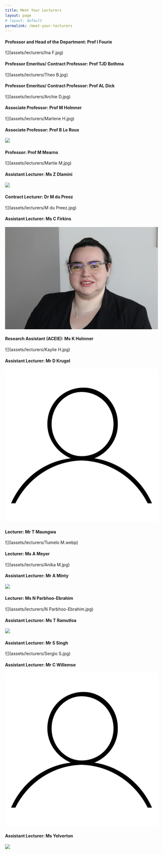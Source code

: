 ```yaml
---
title: Meet Your Lecturers
layout: page
# layout: default
permalink: /meet-your-lecturers
---
```


#### Professor and Head of the Department: Prof I Fourie
![](assets/lecturers/Ina F.jpg)

#### Professor Emeritus/ Contract Professor: Prof TJD Bothma
![](assets/lecturers/Theo B.jpg)

#### Professor Emeritus/ Contract Professor: Prof AL Dick
![](assets/lecturers/Archie D.jpg)

#### Associate Professor: Prof M Holmner
![](assets/lecturers/Marlene H.jpg)

#### Associate Professor: Prof B Le Roux
![](assets/lecturers/Elizabeth.jpg)

#### Professor: Prof M Mearns
![](assets/lecturers/Martie M.jpg)


#### Assistant Lecturer: Ms Z Dlamini
![](assets/lecturers/z-dlamini.zp231737.jpg)

#### Contract Lecturer: Dr M du Preez
![](assets/lecturers/M du Preez.jpg)

#### Assistant Lecturer: Ms C Firkins
![](assets/lecturers/c-firkins.webp)

#### Research Assistant (ACEIE): Ms K Holmner
![](assets/lecturers/Kaylie H.jpg)


#### Assistant Lecturer: Mr D Krugel
![](assets/lecturers/default.png)

#### Lecturer: Mr T Maungwa
![](assets/lecturers/Tumelo M.webp)


#### Lecturer: Ms A Meyer
![](assets/lecturers/Anika M.jpg)


#### Assistant Lecturer: Mr A Minty
![](assets/lecturers/a-minty.zp231740.jpg)

#### Lecturer: Ms N Parbhoo-Ebrahim
![](assets/lecturers/N Parbhoo-Ebrahim.jpg)

#### Assistant Lecturer: Ms T Ramutloa
![](assets/lecturers/t-ramutloa.zp231741.jpg)

#### Assistant Lecturer: Mr S Singh
![](assets/lecturers/Sergio S.jpg)

#### Assistant Lecturer: Mr C Willemse
![](assets/lecturers/default.png)

#### Assistant Lecturer: Ms Yelverton
![](assets/lecturers/k-yelverton.zp231744.jpg)

<!-- {% include footer.html %} -->
